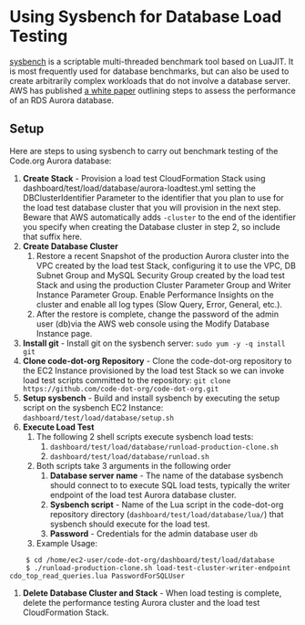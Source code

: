 # Using Sysbench for Database Load Testing

[sysbench](https://github.com/akopytov/sysbench) is a scriptable multi-threaded benchmark tool based on LuaJIT. It is most frequently used for database benchmarks, but can also be used to create arbitrarily complex workloads that do not involve a database server.  AWS has published [a white paper](https://d1.awsstatic.com/product-marketing/Aurora/RDS_Aurora_Performance_Assessment_Benchmarking_v1-2.pdf) outlining steps to assess the performance of an RDS Aurora database.

## Setup

Here are steps to using sysbench to carry out benchmark testing of the Code.org Aurora database:

1. **Create Stack** - Provision a load test CloudFormation Stack using dashboard/test/load/database/aurora-loadtest.yml setting the DBClusterIdentifier Parameter to the identifier that you plan to use for the load test database cluster that you will provision in the next step. Beware that AWS automatically adds `-cluster` to the end of the identifier you specify when creating the Database cluster in step 2, so include that suffix here.
1. **Create Database Cluster**
    1. Restore a recent Snapshot of the production Aurora cluster into the VPC created by the load test Stack, configuring it to use the VPC, DB Subnet Group and MySQL Security Group created by the load test Stack and using the production Cluster Parameter Group and Writer Instance Parameter Group. Enable Performance Insights on the cluster and enable all log types (Slow Query, Error, General, etc.).
    1. After the restore is complete, change the password of the admin user (db)via the AWS web console using the Modify Database Instance page.
1. **Install git** - Install git on the sysbench server: `sudo yum -y -q install git`
1. **Clone code-dot-org Repository** - Clone the code-dot-org repository to the EC2 Instance provisioned by the load test Stack so we can invoke load test scripts committed to the repository: `git clone https://github.com/code-dot-org/code-dot-org.git`
1. **Setup sysbench** - Build and install sysbench by executing the setup script on the sysbench EC2 Instance: `dashboard/test/load/database/setup.sh` 
1. **Execute Load Test**
    1. The following 2 shell scripts execute sysbench load tests:
        1. `dashboard/test/load/database/runload-production-clone.sh`
        1. `dashboard/test/load/database/runload.sh`
    1. Both scripts take 3 arguments in the following order
        1. **Database server name** - The name of the database sysbench should connect to to execute SQL load tests, typically the writer endpoint of the load test Aurora database cluster.
        1. **Sysbench script** - Name of the Lua script in the code-dot-org repository directory (`dashboard/test/load/database/lua/`) that sysbench should execute for the load test.
        1. **Password** - Credentials for the admin database user `db`
    1. Example Usage:
```    
    $ cd /home/ec2-user/code-dot-org/dashboard/test/load/database
    $ ./runload-production-clone.sh load-test-cluster-writer-endpoint cdo_top_read_queries.lua PasswordForSQLUser
```
1. **Delete Database Cluster and Stack** - When load testing is complete, delete the performance testing Aurora cluster and the load test CloudFormation Stack.




